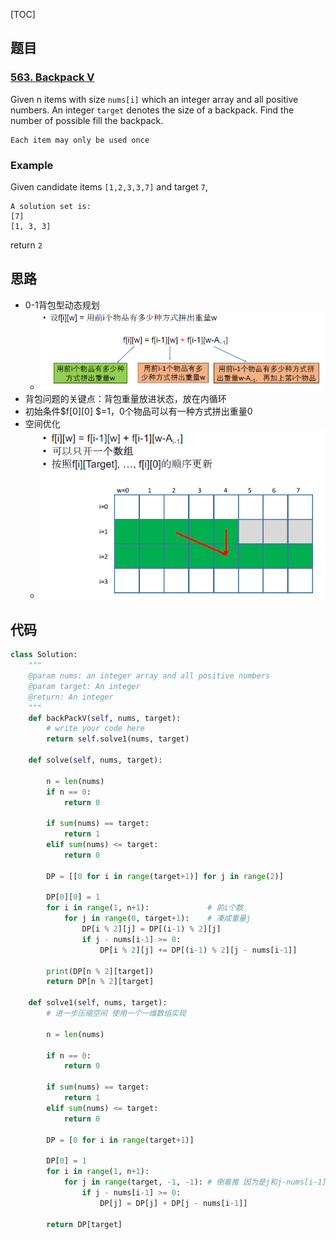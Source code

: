 [TOC]

## 题目

### [563. Backpack V](https://www.lintcode.com/problem/backpack-v/description)

Given n items with size `nums[i]` which an integer array and all positive numbers. An integer `target` denotes the size of a backpack. Find the number of possible fill the backpack.

```
Each item may only be used once
```

### Example

Given candidate items `[1,2,3,3,7]` and target `7`,

```
A solution set is: 
[7]
[1, 3, 3]
```

return `2`

## 思路

* 0-1背包型动态规划
  * ![](../../assets/563.backpack-v.png)
* 背包问题的关键点：背包重量放进状态，放在内循环
* 初始条件$f[0][0] $=1，0个物品可以有一种方式拼出重量0
* 空间优化
  * ![](../../assets/563.backpack-v-1.png)



## 代码

```python
class Solution:
    """
    @param nums: an integer array and all positive numbers
    @param target: An integer
    @return: An integer
    """
    def backPackV(self, nums, target):
        # write your code here
        return self.solve1(nums, target)
        
    def solve(self, nums, target):
        
        n = len(nums)
        if n == 0:
            return 0
        
        if sum(nums) == target:
            return 1
        elif sum(nums) <= target:
            return 0
            
        DP = [[0 for i in range(target+1)] for j in range(2)]
        
        DP[0][0] = 1
        for i in range(1, n+1):             # 前i个数
            for j in range(0, target+1):    # 凑成重量j
                DP[i % 2][j] = DP[(i-1) % 2][j]
                if j - nums[i-1] >= 0:
                    DP[i % 2][j] += DP[(i-1) % 2][j - nums[i-1]]
        
        print(DP[n % 2][target])
        return DP[n % 2][target]
    
    def solve1(self, nums, target):
        # 进一步压缩空间 使用一个一维数组实现
        
        n = len(nums)
        
        if n == 0:
            return 0
        
        if sum(nums) == target:
            return 1
        elif sum(nums) <= target:
            return 0
        
        DP = [0 for i in range(target+1)]
        
        DP[0] = 1
        for i in range(1, n+1):
            for j in range(target, -1, -1): # 倒着推 因为是j和j-nums[i-1]这两个旧的值更新j位置的值
                if j - nums[i-1] >= 0:
                    DP[j] = DP[j] + DP[j - nums[i-1]]
        
        return DP[target]
```

